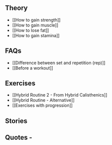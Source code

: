 ## Theory
- [[How to gain strength]]
- [[How to gain muscle]]
- [[How to lose fat]]
- [[How to gain stamina]]

## FAQs
- [[Difference between set and repetition (rep)]]
- [[Before a workout]]

## Exercises
- [[Hybrid Routine 2 - From Hybrid Calisthenics]]
- [[Hybrid Routine - Alternative]]
- [[Exercises with progression]]

## Stories

## Quotes - <This should link to a page>
